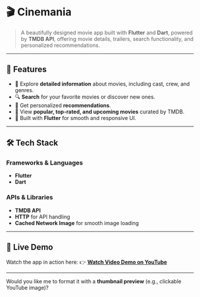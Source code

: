 # 🎬 **Cinemania**

> A beautifully designed movie app built with **Flutter** and **Dart**, powered by **TMDB API**, offering movie details, trailers, search functionality, and personalized recommendations.

---

## 🌟 **Features**

* 📖 Explore **detailed information** about movies, including cast, crew, and genres.
* 🔍 **Search** for your favorite movies or discover new ones.
* 🤖 Get personalized **recommendations**.
* 🌟 View **popular, top-rated, and upcoming movies** curated by TMDB.
* 🎨 Built with **Flutter** for smooth and responsive UI.

---

## 🛠️ **Tech Stack**

### **Frameworks & Languages**

* **Flutter**
* **Dart**

### **APIs & Libraries**

* **TMDB API**
* **HTTP** for API handling
* **Cached Network Image** for smooth image loading

---

## 🎥 **Live Demo**

Watch the app in action here:
👉 [**Watch Video Demo on YouTube**](https://youtu.be/0jP2NAkBqds?si=grEdBRpJZZiV31v8)

---

Would you like me to format it with a **thumbnail preview** (e.g., clickable YouTube image)?
